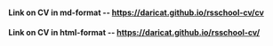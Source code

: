 #### Link on CV in md-format -- https://daricat.github.io/rsschool-cv/cv
#### Link on CV in html-format -- https://daricat.github.io/rsschool-cv/